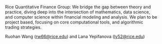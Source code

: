 Rice Quantitative Finance Group: We bridge the gap between theory and practice, diving deep into the intersection of mathematics, data science, and computer science within financial modeling and analysis. We plan to be project based, focusing on core computational tools, and algorithmic trading strategies. 

Ruohan Wang (rw66@rice.edu) and Lana Yepifanova (ly52@rice.edu) 
